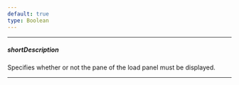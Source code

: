 ```yaml
---
default: true
type: Boolean
---
```

---
##### shortDescription
Specifies whether or not the pane of the load panel must be displayed.

---

